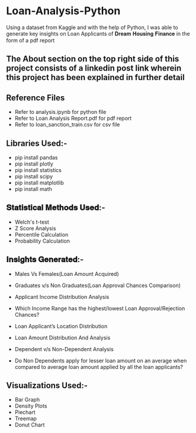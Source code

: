 # Loan-Analysis-Python

Using a dataset from Kaggle and with the help of Python, I was able to generate key insights on Loan Applicants of 𝐃𝐫𝐞𝐚𝐦 𝐇𝐨𝐮𝐬𝐢𝐧𝐠 𝐅𝐢𝐧𝐚𝐧𝐜𝐞 in the form of a pdf report

## The About section on the top right side of this project consists of a linkedin post link wherein this project has been explained in further detail

## Reference Files ##
- Refer to analysis.ipynb for python file
- Refer to Loan Analysis Report.pdf for pdf report
- Refer to loan_sanction_train.csv for csv file

## Libraries Used:- ##
- pip install pandas 
- pip install plotly
- pip install statistics
- pip install scipy
- pip install matplotlib
- pip install math

## 𝐒𝐭𝐚𝐭𝐢𝐬𝐭𝐢𝐜𝐚𝐥 𝐌𝐞𝐭𝐡𝐨𝐝𝐬 𝐔𝐬𝐞𝐝:- ##
- Welch's t-test
- Z Score Analysis
- Percentile Calculation
- Probability Calculation

## 𝐈𝐧𝐬𝐢𝐠𝐡𝐭𝐬 𝐆𝐞𝐧𝐞𝐫𝐚𝐭𝐞𝐝:- ##
- Males Vs Females(Loan Amount Acquired)
-  Graduates v/s Non Graduates(Loan Approval Chances Comparison)
- Applicant Income Distribution Analysis

- Which Income Range has the highest/lowest Loan Approval/Rejection Chances? 
- Loan Applicant’s Location Distribution 
-  Loan Amount Distribution And Analysis

- Dependent v/s Non-Dependent Analysis 
- Do Non Dependents apply for lesser loan amount on an average when compared to average loan amount applied by all the loan applicants?

## Visualizations Used:- ##
- Bar Graph
- Density Plots
- Piechart
- Treemap
- Donut Chart
